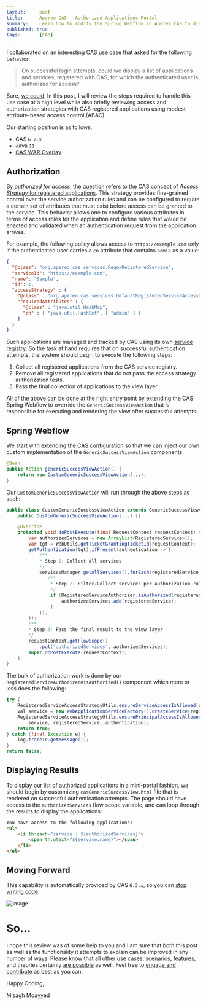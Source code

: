 ```yaml
---
layout:     post
title:      Apereo CAS - Authorized Applications Portal
summary:    Learn how to modify the Spring Webflow in Apereo CAS to display a list of user authorized applications on successful login attempts and present a mini user portal for application access.
published: true
tags:       [CAS]
---
```


I collaborated on an interesting CAS use case that asked for the following behavior:

> On successful login attempts, could we display a list of applications and services, registered with CAS, for which the authenticated user is authorized for access? 

Sure, [we could](https://apereo.github.io/2017/02/18/onthe-theoryof-possibility/). In this post, I will review the steps required to handle this use case at a high level while also briefly reviewing access and authorization strategies with CAS registered applications using modest attribute-based access control (ABAC).

<script async src="https://pagead2.googlesyndication.com/pagead/js/adsbygoogle.js"></script>
<ins class="adsbygoogle"
     style="display:block; text-align:center;"
     data-ad-layout="in-article"
     data-ad-format="fluid"
     data-ad-client="ca-pub-8081398210264173"
     data-ad-slot="3789603713"></ins>
<script>
     (adsbygoogle = window.adsbygoogle || []).push({});
</script>

Our starting position is as follows:

- CAS `6.2.x`
- Java `11`
- [CAS WAR Overlay](https://github.com/apereo/cas-overlay-template)

## Authorization

By *authorized for access*, the question refers to the CAS concept of [*Access Strategy* for registered applications](https://apereo.github.io/cas/6.2.x/services/Configuring-Service-Access-Strategy.html). This strategy provides fine-grained control over the service authorization rules and can be configured to require a certain set of attributes that must exist before access can be granted to the service. This behavior allows one to configure various attributes in terms of access roles for the application and define rules that would be enacted and validated when an authentication request from the application arrives.

For example, the following policy allows access to `https://example.com` only if the authenticated user carries a `cn` attribute that contains `admin` as a value:

```json
{
  "@class": "org.apereo.cas.services.RegexRegisteredService",
  "serviceId": "https://example.com",
  "name": "Sample",
  "id": 1,
  "accessStrategy" : {
    "@class" : "org.apereo.cas.services.DefaultRegisteredServiceAccessStrategy",
    "requiredAttributes" : {
      "@class" : "java.util.HashMap",
      "cn" : [ "java.util.HashSet", [ "admin" ] ]
    }
  }
}
```

Such applications are managed and tracked by CAS using its own [service registry](https://apereo.github.io/cas/6.2.x/services/Service-Management.html). So the task at hand requires that on successful authentication attempts, the system should begin to execute the following steps:

1. Collect all registered applications from the CAS service registry.
2. Remove all registered applications that do not pass the access strategy authorization tests.
3. Pass the final collection of applications to the view layer.

<script async src="https://pagead2.googlesyndication.com/pagead/js/adsbygoogle.js"></script>
<ins class="adsbygoogle"
     style="display:block; text-align:center;"
     data-ad-layout="in-article"
     data-ad-format="fluid"
     data-ad-client="ca-pub-8081398210264173"
     data-ad-slot="3789603713"></ins>
<script>
     (adsbygoogle = window.adsbygoogle || []).push({});
</script>

All of the above can be done at the right entry point by extending the CAS Spring Webflow to override the `GenericSuccessViewAction` that is responsible for executing and rendering the view after successful attempts.

## Spring Webflow

We start with [extending the CAS configuration](https://apereo.github.io/cas/6.2.x/configuration/Configuration-Management-Extensions.html) so that we can inject our own custom implementation of the `GenericSuccessViewAction` components:

```java
@Bean
public Action genericSuccessViewAction() {
    return new CustomGenericSuccessViewAction(...);
}
```

Our `CustomGenericSuccessViewAction` will run through the above steps as such:

```java
public class CustomGenericSuccessViewAction extends GenericSuccessViewAction {
    public CustomGenericSuccessViewAction(...) {}

    @Override
    protected void doPostExecute(final RequestContext requestContext) throws Exception {
        var authorizedServices = new ArrayList<RegisteredService>();
        var tgt = WebUtils.getTicketGrantingTicketId(requestContext);
        getAuthentication(tgt).ifPresent(authentication -> {
            /**
            * Step 1: Collect all services
            */
            servicesManager.getAllServices().forEach(registeredService -> {
               /**
                * Step 2: Filter/Collect services per authorization rules
                */
                if (RegisteredServiceAuthorizer.isAuthorized(registeredService, authentication)) {
                    authorizedServices.add(registeredService);
                }
            });
        });
        /**
        * Step 3: Pass the final result to the view layer
        */
        requestContext.getFlowScope()
            .put("authorizedServices", authorizedServices);
        super.doPostExecute(requestContext);
    }
}
```

The bulk of authorization work is done by our `RegisteredServiceAuthorizer#isAuthorized()` component which more or less does the following:

```java
try {
    RegisteredServiceAccessStrategyUtils.ensureServiceAccessIsAllowed(registeredService);
    val service = new WebApplicationServiceFactory().createService(registeredService.getServiceId());
    RegisteredServiceAccessStrategyUtils.ensurePrincipalAccessIsAllowedForService(
        service, registeredService, authentication);
    return true;
} catch (final Exception e) {
    log.trace(e.getMessage());
}
return false;
```

## Displaying Results

To display our list of authorized applications in a mini-portal fashion, we should begin by customizing `casGenericSuccessView.html` file that is rendered on successful authentication attempts. The page should have access to the `authorizedServices` flow scope variable, and can loop through the results to display the applications:

<script async src="https://pagead2.googlesyndication.com/pagead/js/adsbygoogle.js"></script>
<ins class="adsbygoogle"
     style="display:block; text-align:center;"
     data-ad-layout="in-article"
     data-ad-format="fluid"
     data-ad-client="ca-pub-8081398210264173"
     data-ad-slot="3789603713"></ins>
<script>
     (adsbygoogle = window.adsbygoogle || []).push({});
</script>

```html
You have access to the following applications:
<ul>
    <li th:each="service : ${authorizedServices}">
        <span th:utext="${service.name}"></span>
    </li>
</ul>
```

## Moving Forward

This capability is automatically provided by CAS `6.3.x`, so you can [stop writing code](/2017/09/10/stop-writing-code/).

![image](https://user-images.githubusercontent.com/1205228/100535693-6c328000-3230-11eb-9c27-f9c4383c3ee4.png)

# So...

I hope this review was of some help to you and I am sure that both this post as well as the functionality it attempts to explain can be improved in any number of ways. Please know that all other use cases, scenarios, features, and theories certainly [are possible](https://apereo.github.io/2017/02/18/onthe-theoryof-possibility/) as well. Feel free to [engage and contribute](https://apereo.github.io/cas/developer/Contributor-Guidelines.html) as best as you can.

Happy Coding,

[Misagh Moayyed](https://twitter.com/misagh84)